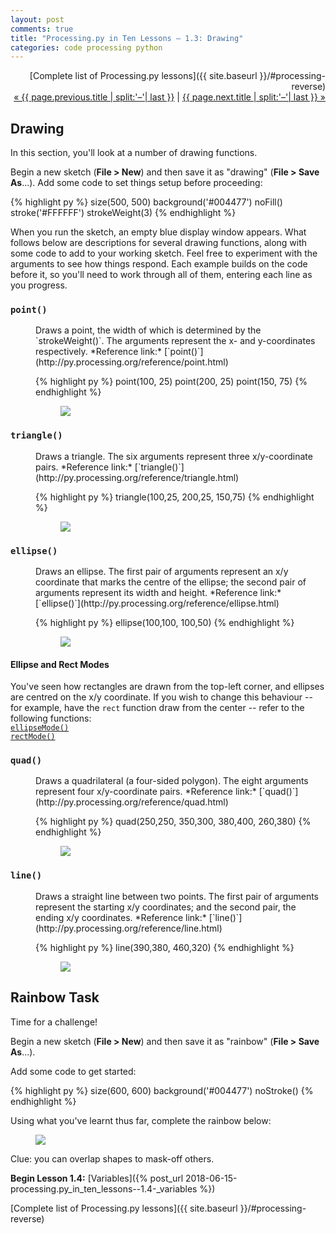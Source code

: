 ```yaml
---
layout: post
comments: true
title: "Processing.py in Ten Lessons – 1.3: Drawing"
categories: code processing python
---
```


<p style="text-align:right" markdown="1">
[Complete list of Processing.py lessons]({{ site.baseurl }}/#processing-reverse)<br />
<a href="{{ page.previous.url }}">&laquo; {{ page.previous.title | split:'–'| last }}</a> |
<a href="{{ page.next.url }}">{{ page.next.title | split:'–'| last }} &raquo;</a>
</p>

## Drawing

In this section, you'll look at a number of drawing functions.

Begin a new sketch (**File > New**) and then save it as "drawing" (**File > Save As**...). Add some code to set things setup before proceeding:

{% highlight py %}
size(500, 500)
background('#004477')
noFill()
stroke('#FFFFFF')
strokeWeight(3)
{% endhighlight %}

When you run the sketch, an empty blue display window appears. What follows below are descriptions for several drawing functions, along with some code to add to your working sketch. Feel free to experiment with the arguments to see how things respond. Each example builds on the code before it, so you'll need to work through all of them, entering each line as you progress.

### `point()`
<dd markdown="1">
Draws a point, the width of which is determined by the `strokeWeight()`. The arguments represent the x- and y-coordinates respectively.  
*Reference link:*  [`point()`](http://py.processing.org/reference/point.html)

{% highlight py %}
point(100, 25)
point(200, 25)
point(150, 75)
{% endhighlight %}

<figure>
  <img src="{{ site.url }}/img/pitl01/drawing-point.png" />
</figure>
</dd>

### `triangle()`
<dd markdown="1">
Draws a triangle. The six arguments represent three x/y-coordinate pairs.   
*Reference link:* [`triangle()`](http://py.processing.org/reference/triangle.html)

{% highlight py %}
triangle(100,25, 200,25, 150,75)
{% endhighlight %}

<figure>
  <img src="{{ site.url }}/img/pitl01/drawing-triangle.png" />
</figure>
</dd>

### `ellipse()`
<dd markdown="1">
Draws an ellipse. The first pair of arguments represent an x/y coordinate that marks the centre of the ellipse; the second pair of arguments represent its width and height.  
*Reference link:* [`ellipse()`](http://py.processing.org/reference/ellipse.html)

{% highlight py %}
ellipse(100,100, 100,50)
{% endhighlight %}

<figure>
  <img src="{{ site.url }}/img/pitl01/drawing-ellipse.png" />
</figure>
</dd>

#### Ellipse and Rect Modes

You've seen how rectangles are drawn from the top-left corner, and ellipses are centred on the x/y coordinate. If you wish to change this behaviour -- for example, have the `rect` function draw from the center -- refer to the following functions:  
[`ellipseMode()`](http://py.processing.org/reference/ellipseMode.html)  
[`rectMode()`](http://py.processing.org/reference/rectMode.html)

### `quad()`
<dd markdown="1">
Draws a quadrilateral (a four-sided polygon). The eight arguments represent four x/y-coordinate pairs.  
*Reference link:* [`quad()`](http://py.processing.org/reference/quad.html)

{% highlight py %}
quad(250,250, 350,300, 380,400, 260,380)
{% endhighlight %}

<figure>
  <img src="{{ site.url }}/img/pitl01/drawing-quad.png" />
</figure>
</dd>

### `line()`
<dd markdown="1">
Draws a straight line between two points. The first pair of arguments represent the starting x/y coordinates; and the second pair, the ending x/y coordinates.  
*Reference link:* [`line()`](http://py.processing.org/reference/line.html)

{% highlight py %}
line(390,380, 460,320)
{% endhighlight %}

<figure>
  <img src="{{ site.url }}/img/pitl01/drawing-line.png" />
</figure>
</dd>

## Rainbow Task

Time for a challenge!

Begin a new sketch (**File > New**) and then save it as "rainbow" (**File > Save As**...).

Add some code to get started:

{% highlight py %}
size(600, 600)
background('#004477')
noStroke()
{% endhighlight %}

Using what you've learnt thus far, complete the rainbow below:

<figure>
  <img src="{{ site.url }}/img/pitl01/drawing-rainbow.png" />
</figure>

Clue: you can overlap shapes to mask-off others.

**Begin Lesson 1.4:** [Variables]({% post_url 2018-06-15-processing.py_in_ten_lessons--1.4-_variables %})

[Complete list of Processing.py lessons]({{ site.baseurl }}/#processing-reverse)
